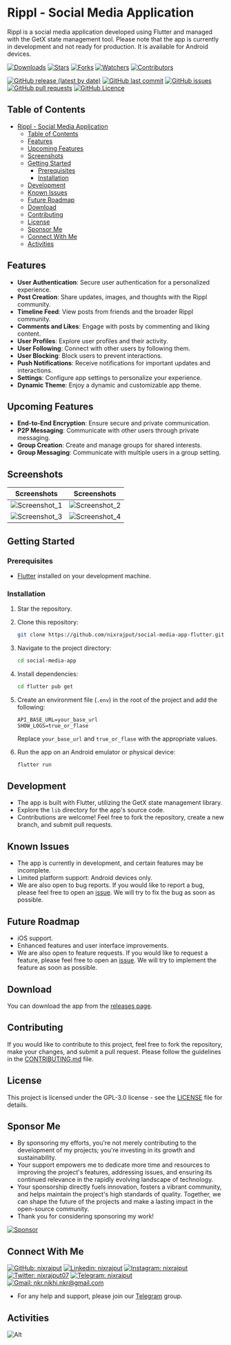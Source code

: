 # Rippl - Social Media Application

Rippl is a social media application developed using Flutter and managed with the GetX state management tool. Please note that the app is currently in development and not ready for production. It is available for Android devices.

[![Downloads](https://img.shields.io/github/downloads/nixrajput/social-media-app-flutter/total?label=Downloads)][releases]
[![Stars](https://img.shields.io/github/stars/nixrajput/social-media-app-flutter?label=Stars)][repo]
[![Forks](https://img.shields.io/github/forks/nixrajput/social-media-app-flutter?label=Forks)][repo]
[![Watchers](https://img.shields.io/github/watchers/nixrajput/social-media-app-flutter?label=Watchers)][repo]
[![Contributors](https://img.shields.io/github/contributors/nixrajput/social-media-app-flutter?label=Contributors)][repo]

[![GitHub release (latest by date)](https://img.shields.io/github/v/release/nixrajput/social-media-app-flutter?label=Latest)][releases]
[![GitHub last commit](https://img.shields.io/github/last-commit/nixrajput/social-media-app-flutter?label=Last+Commit)][repo]
[![GitHub issues](https://img.shields.io/github/issues/nixrajput/social-media-app-flutter?label=Issues)][issues]
[![GitHub pull requests](https://img.shields.io/github/issues-pr/nixrajput/social-media-app-flutter?label=Pull+Requests)][pulls]
[![GitHub Licence](https://img.shields.io/github/license/nixrajput/social-media-app-flutter?label=Licence)][license]

## Table of Contents

- [Rippl - Social Media Application](#rippl---social-media-application)
  - [Table of Contents](#table-of-contents)
  - [Features](#features)
  - [Upcoming Features](#upcoming-features)
  - [Screenshots](#screenshots)
  - [Getting Started](#getting-started)
    - [Prerequisites](#prerequisites)
    - [Installation](#installation)
  - [Development](#development)
  - [Known Issues](#known-issues)
  - [Future Roadmap](#future-roadmap)
  - [Download](#download)
  - [Contributing](#contributing)
  - [License](#license)
  - [Sponsor Me](#sponsor-me)
  - [Connect With Me](#connect-with-me)
  - [Activities](#activities)

## Features

- **User Authentication**: Secure user authentication for a personalized experience.
- **Post Creation**: Share updates, images, and thoughts with the Rippl community.
- **Timeline Feed**: View posts from friends and the broader Rippl community.
- **Comments and Likes**: Engage with posts by commenting and liking content.
- **User Profiles**: Explore user profiles and their activity.
- **User Following**: Connect with other users by following them.
- **User Blocking**: Block users to prevent interactions.
- **Push Notifications**: Receive notifications for important updates and interactions.
- **Settings**: Configure app settings to personalize your experience.
- **Dynamic Theme**: Enjoy a dynamic and customizable app theme.

## Upcoming Features

- **End-to-End Encryption**: Ensure secure and private communication.
- **P2P Messaging**: Communicate with other users through private messaging.
- **Group Creation**: Create and manage groups for shared interests.
- **Group Messaging**: Communicate with multiple users in a group setting.

## Screenshots

| Screenshots                                    | Screenshots                                    |
| ---------------------------------------------- | ---------------------------------------------- |
| ![Screenshot_1](/screenshots/Screenshot_1.png) | ![Screenshot_2](/screenshots/Screenshot_2.png) |
| ![Screenshot_3](/screenshots/Screenshot_3.png) | ![Screenshot_4](/screenshots/Screenshot_4.png) |

## Getting Started

### Prerequisites

- [Flutter](https://flutter.dev) installed on your development machine.

### Installation

1. Star the repository.

2. Clone this repository:

    ```bash
    git clone https://github.com/nixrajput/social-media-app-flutter.git
    ```

3. Navigate to the project directory:

    ```bash
    cd social-media-app
    ```

4. Install dependencies:
  
    ```bash
    cd flutter pub get
    ```

5. Create an environment file (`.env`) in the root of the project and add the following:
  
    ```env
    API_BASE_URL=your_base_url
    SHOW_LOGS=true_or_flase
    ```

    Replace `your_base_url` and `true_or_flase` with the appropriate values.

6. Run the app on an Android emulator or physical device:

    ```bash
    flutter run
    ```

## Development

- The app is built with Flutter, utilizing the GetX state management library.
- Explore the `lib` directory for the app's source code.
- Contributions are welcome! Feel free to fork the repository, create a new branch, and submit pull requests.

## Known Issues

- The app is currently in development, and certain features may be incomplete.
- Limited platform support: Android devices only.
- We are also open to bug reports. If you would like to report a bug, please feel free to open an [issue](https://github.com/nixrajput/social-media-app-flutter/issues). We will try to fix the bug as soon as possible.

## Future Roadmap

- iOS support.
- Enhanced features and user interface improvements.
- We are also open to feature requests. If you would like to request a feature, please feel free to open an [issue](https://github.com/nixrajput/social-media-app-flutter/issues). We will try to implement the feature as soon as possible.

## Download

You can download the app from the [releases page][releases].

## Contributing

If you would like to contribute to this project, feel free to fork the repository, make your changes, and submit a pull request. Please follow the guidelines in the [CONTRIBUTING.md](CONTRIBUTING.md) file.

## License

This project is licensed under the GPL-3.0 license - see the [LICENSE](LICENSE) file for details.

## Sponsor Me

- By sponsoring my efforts, you're not merely contributing to the development of my projects; you're investing in its growth and sustainability.
- Your support empowers me to dedicate more time and resources to improving the project's features, addressing issues, and ensuring its continued relevance in the rapidly evolving landscape of technology.
- Your sponsorship directly fuels innovation, fosters a vibrant community, and helps maintain the project's high standards of quality. Together, we can shape the future of the projects and make a lasting impact in the open-source community.
- Thank you for considering sponsoring my work!

[![Sponsor](https://img.shields.io/static/v1?label=Sponsor&message=%E2%9D%A4&logo=GitHub&color=%23fe8e86)](https://github.com/sponsors/nixrajput)

## Connect With Me

[![GitHub: nixrajput](https://img.shields.io/badge/nixrajput-EFF7F6?logo=GitHub&logoColor=333&link=https://www.github.com/nixrajput)][github]
[![Linkedin: nixrajput](https://img.shields.io/badge/nixrajput-EFF7F6?logo=LinkedIn&logoColor=blue&link=https://www.linkedin.com/in/nixrajput)][linkedin]
[![Instagram: nixrajput](https://img.shields.io/badge/nixrajput-EFF7F6?logo=Instagram&link=https://www.instagram.com/nixrajput)][instagram]
[![Twitter: nixrajput07](https://img.shields.io/badge/nixrajput-EFF7F6?logo=X&logoColor=333&link=https://x.com/nixrajput)][twitter]
[![Telegram: nixrajput](https://img.shields.io/badge/nixrajput-EFF7F6?logo=Telegram&link=https://telegram.me/nixrajput)][telegram]
[![Gmail: nkr.nikhi.nkr@gmail.com](https://img.shields.io/badge/nkr.nikhil.nkr@gmail.com-EFF7F6?logo=Gmail&link=mailto:nkr.nikhil.nkr@gmail.com)][gmail]

- For any help and support, please join our [Telegram][telegram] group.

## Activities

![Alt](https://repobeats.axiom.co/api/embed/e86f92199e9d903eba60dadebd6f780fda7c5815.svg "Repobeats analytics image")

[github]: https://github.com/nixrajput
[gmail]: mailto:nkr.nikhil.nkr@gmail.com
[twitter]: https://twitter.com/nixrajput07
[instagram]: https://instagram.com/nixrajput
[linkedin]: https://linkedin.com/in/nixrajput
[releases]: https://github.com/nixrajput/social-media-app-flutter/releases
[repo]: https://github.com/nixrajput/social-media-app-flutter
[issues]: https://github.com/nixrajput/social-media-app-flutter/issues
[license]: https://github.com/nixrajput/social-media-app-flutter/blob/master/LICENSE.md
[pulls]: https://github.com/nixrajput/social-media-app-flutter/pulls
[telegram]: https://telegram.me/nixlab_in

